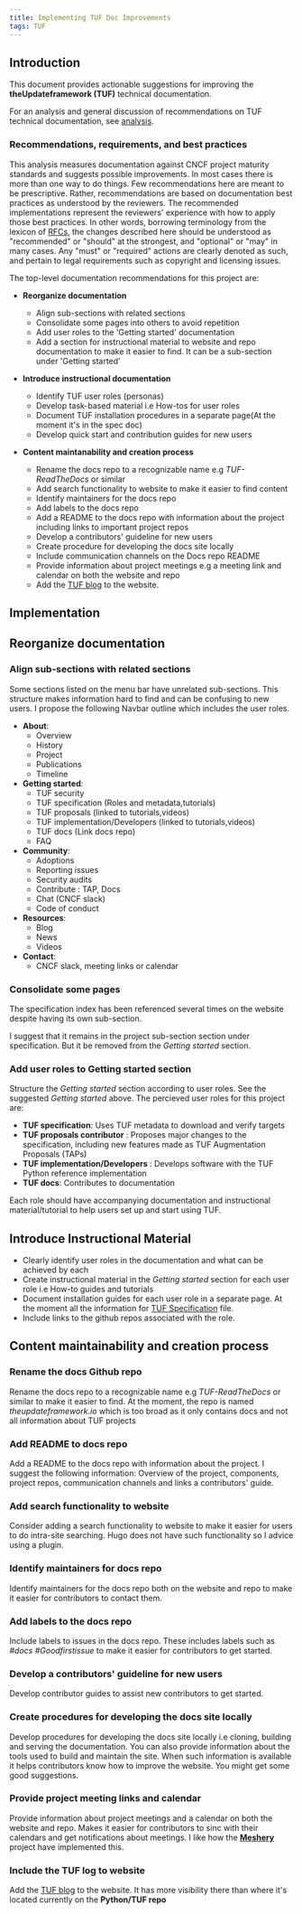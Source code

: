```yaml
---
title: Implementing TUF Doc Improvements
tags: TUF
---
```


## Introduction

This document provides actionable suggestions for improving the
**theUpdateframework (TUF)** technical documentation.

For an analysis and general discussion of recommendations on TUF technical
documentation, see [analysis](./analysis.md).

### Recommendations, requirements, and best practices

This analysis measures documentation against CNCF project maturity standards and
suggests possible improvements. In most cases there is more than one way to do
things. Few recommendations here are meant to be prescriptive. Rather,
recommendations are based on documentation best practices as understood by the
reviewers. The recommended implementations represent the reviewers' experience
with how to apply those best practices. In other words, borrowing terminology
from the lexicon of [RFCs][rfc-keywords], the changes described here should be
understood as "recommended" or "should" at the strongest, and "optional" or
"may" in many cases. Any "must" or "required" actions are clearly denoted as
such, and pertain to legal requirements such as copyright and licensing issues.

The top-level documentation recommendations for this project are:

- **Reorganize documentation**
  - Align sub-sections with related sections
  - Consolidate some pages into others to avoid repetition
  - Add user roles to the 'Getting started' documentation
  - Add a section for instructional material to website and repo documentation
    to make it easier to find. It can be a sub-section under 'Getting started'
- **Introduce instructional documentation**

  - Identify TUF user roles (personas)
  - Develop task-based material i.e How-tos for user roles
  - Document TUF installation procedures in a separate page(At the moment it's
    in the spec doc)
  - Develop quick start and contribution guides for new users

- **Content maintanability and creation process**
  - Rename the docs repo to a recognizable name e.g _TUF-ReadTheDocs_ or similar
  - Add search functionality to website to make it easier to find content
  - Identify maintainers for the docs repo
  - Add labels to the docs repo
  - Add a README to the docs repo with information about the project including
    links to important project repos
  - Develop a contributors' guideline for new users
  - Create procedure for developing the docs site locally
  - Include communication channels on the Docs repo README
  - Provide information about project meetings e.g a meeting link and calendar
    on both the website and repo
  - Add the [TUF blog](https://theupdateframework.github.io/python-tuf) to the
    website.

## Implementation

## Reorganize documentation

### Align sub-sections with related sections

Some sections listed on the menu bar have unrelated sub-sections. This structure
makes information hard to find and can be confusing to new users. I propose the
following Navbar outline which includes the user roles.

- **About**:
  - Overview
  - History
  - Project
  - Publications
  - Timeline
- **Getting started**:
  - TUF security
  - TUF specification (Roles and metadata,tutorials)
  - TUF proposals (linked to tutorials,videos)
  - TUF implementation/Developers (linked to tutorials,videos)
  - TUF docs (Link docs repo)
  - FAQ
- **Community**:
  - Adoptions
  - Reporting issues
  - Security audits
  - Contribute : TAP, Docs
  - Chat (CNCF slack)
  - Code of conduct
- **Resources**:
  - Blog
  - News
  - Videos
- **Contact**:
  - CNCF slack, meeting links or calendar

### Consolidate some pages

The specification index has been referenced several times on the website despite
having its own sub-section.

I suggest that it remains in the project sub-section section under
specification. But it be removed from the _Getting started_ section.

### Add user roles to Getting started section

Structure the _Getting started_ section according to user roles. See the
suggested _Getting started_ above. The percieved user roles for this project
are:

- **TUF specification**: Uses TUF metadata to download and verify targets
- **TUF proposals contributor** : Proposes major changes to the specification,
  including new features made as TUF Augmentation Proposals (TAPs)
- **TUF implementation/Developers** : Develops software with the TUF Python
  reference implementation
- **TUF docs**: Contributes to documentation

Each role should have accompanying documentation and instructional
material/tutorial to help users set up and start using TUF.

## Introduce Instructional Material

- Clearly identify user roles in the documentation and what can be achieved by
  each
- Create instructional material in the _Getting started_ section for each user
  role i.e How-to guides and tutorials
- Document installation guides for each user role in a separate page. At the
  moment all the information for
  [TUF Specification](https://theupdateframework.github.io/specification/latest)
  file.
- Include links to the github repos associated with the role.

## Content maintainability and creation process

### Rename the docs Github repo

Rename the docs repo to a recognizable name e.g _TUF-ReadTheDocs_ or similar to
make it easier to find. At the moment, the repo is named _theupdateframework.io_
which is too broad as it only contains docs and not all information about TUF
projects

### Add README to docs repo

Add a README to the docs repo with information about the project. I suggest the
following information: Overview of the project, components, project repos,
communication channels and links a contributors' guide.

### Add search functionality to website

Consider adding a search functionality to website to make it easier for users to
do intra-site searching. Hugo does not have such functionality so I advice using
a plugin.

### Identify maintainers for docs repo

Identify maintainers for the docs repo both on the website and repo to make it
easier for contributors to contact them.

### Add labels to the docs repo

Include labels to issues in the docs repo. These includes labels such as _#docs
\#Goodfirstissue_ to make it easier for contributors to get started.

### Develop a contributors' guideline for new users

Develop contributor guides to assist new contributors to get started.

### Create procedures for developing the docs site locally

Develop procedures for developing the docs site locally i.e cloning, building
and serving the documentation. You can also provide information about the tools
used to build and maintain the site. When such information is available it helps
contributors know how to improve the website. You might get some good
suggestions.

### Provide project meeting links and calendar

Provide information about project meetings and a calendar on both the website
and repo. Makes it easier for contributors to sinc with their calendars and get
notifications about meetings. I like how the
[**Meshery**](https://github.com/layer5io/layer5) project have implemented this.

### Include the TUF log to website

Add the [TUF blog](https://theupdateframework.github.io/python-tuf) to the
website. It has more visibility there than where it's located currently on the
**Python/TUF repo**

[rfc-keywords]: https://www.rfc-editor.org/rfc/rfc2119
